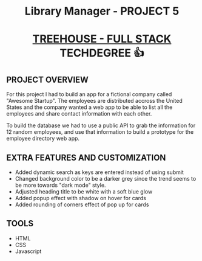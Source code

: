 # <p align="center">Library Manager - PROJECT 5</p> 

# <p align="center"><a href="https://teamtreehouse.com/techdegree/full-stack-javascript">TREEHOUSE - FULL STACK </a> TECHDEGREE 👍 </p>

## PROJECT OVERVIEW

For this project I had to build an app for a fictional company called "Awesome Startup". The employees are distributed accross the United States and the company wanted a web app to be able to list all the employees and share contact information with each other. 

To build the database we had to use a public API to grab the information for 12 random employees, and use that information to build a prototype for the employee directory web app.

## EXTRA FEATURES AND CUSTOMIZATION

<ul>
  <li>Added dynamic search as keys are entered instead of using submit</li>
  <li>Changed background color to be a darker grey since the trend seems to be more towards "dark mode" style.</li>
  <li>Adjusted heading title to be white with a soft blue glow</li>
  <li>Added popup effect with shadow on hover for cards</li>
  <li>Added rounding of corners effect of pop up for cards</li>
</ul>

## TOOLS
<ul>
  <li>HTML</li>
  <li>CSS</li>
  <li>Javascript</li>
</ul>


